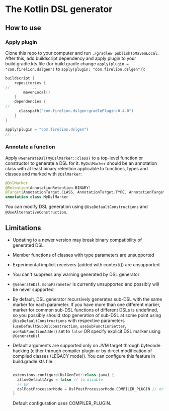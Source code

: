 # The Kotlin DSL generator

## How to use

### Apply plugin

Clone this repo to your computer and run `./gradlew publishToMavenLocal`.
After this, add buildscript dependency and apply plugin
to your build.gradle.kts file 
(for build.gradle change `apply(plugin = "com.firelion.dslgen")`
to `apply(plugin: "com.firelion.dslgen")`):

<!--- @hardlink#001 (version in gradlePlugin dependency) -->
```kotlin
buildscript {
    repositories {
//         ...
        mavenLocal()
    }
    dependencies {
//        ...         
      classpath("com.firelion.dslgen:gradlePlugin:0.4.0")
    }
}

apply(plugin = "com.firelion.dslgen")
//...
```

### Annotate a function
Apply `@GenerateDsl(MyDslMarker::class)` to a top-level function or constructor to generate a DSL for it.
`MyDslMarker` should be an annotation class with at least binary retention 
applicable to functions, types and classes and marked with `@DslMarker`:
```kotlin
@DslMarker
@Retention(AnnotationRetention.BINARY)
@Target(AnnotationTarget.CLASS, AnnotationTarget.TYPE, AnnotationTarget.FUNCTION, AnnotationTarget.PROPERTY)
annotation class MyDslMarker
```
You can modify DSL generation using `@UseDefaultConstructions` and `@UseAlternativeConstruction`.

## Limitations

* Updating to a newer version may break binary compatibility of generated DSL

* Member functions of classes with type parameters are unsupported

* Experimental implicit receivers (added with context()) are unsupported

* You can't suppress any warning generated by DSL generator

* `@GenerateDsl.monoParameter` is currently unsupported and possibly will be never supported

* By default, DSL generator recursively generates sub-DSL with the same marker for each parameter.
  If you have more than one different marker, marker for common sub-DSL functions of different DSLs is undefined,
  so you possibly should stop generation of sub-DSL at some point
  using `@UseDefaultConstructions` with respective parameters 
  (`useDefaultSubDslConstruction`, `useSubFunctionSetter`, `useSubFunctionAdder`) set to `false` OR
  specify explicit DSL marker using `@GenerateDsl`

* Default arguments are supported only on JVM target through bytecode hacking (either through compiler plugin or by
  direct modification of compiled classes (LEGACY mode)).
  You can configure this feature in build.gradle.kts file:
  ```kotlin

  extensions.configure(DslGenExt::class.java) {
    allowDefaultArgs = false // to disable
    // OR
    dslPostProcessorMode = DslPostProcessorMode.COMPILER_PLUGIN // or LEGACY
  }
  ```
  Default configuration uses COMPILER_PLUGIN.